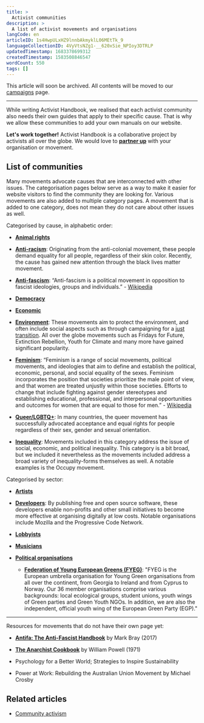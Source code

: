 ```yaml
---
title: >
  Activist communities
description: >
  A list of activist movements and organisations
langCode: en
articleID: 1s4HwpULxHZ9lnnbAkmyklL06MEtTk_9
languageCollectionID: 4VyVtsNZg1-__620xSie_NPIoy3DTRLP
updatedTimestamp: 1683378699312
createdTimestamp: 1583508846547
wordCount: 550
tags: []
---
```


This article will soon be archived. All contents will be moved to our [campaigns](/campaigns) page.

* * *

While writing Activist Handbook, we realised that each activist community also needs their own guides that apply to their specific cause. That is why we allow these communities to add your own manuals on our website.

**Let's work together!** Activist Handbook is a collaborative project by activists all over the globe. We would love to [**partner up**](/partner) with your organisation or movement.

## List of communities

Many movements advocate causes that are interconnected with other issues. The categorisation pages below serve as a way to make it easier for website visitors to find the community they are looking for. Various movements are also added to multiple category pages. A movement that is added to one category, does not mean they do not care about other issues as well.

Categorised by cause, in alphabetic order:

-   [**Animal rights**](/communities/animal-rights)
    
-   [**Anti-racism**](/communities/anti-racism): Originating from the anti-colonial movement, these people demand equality for all people, regardless of their skin color. Recently, the cause has gained new attention through the black lives matter movement.
    
-   [**Anti-fascism**](https://en.wikipedia.org/wiki/Anti-fascism): “Anti-fascism is a political movement in opposition to fascist ideologies, groups and individuals.” - [Wikipedia](https://en.wikipedia.org/wiki/Anti-fascism)
    
-   [**Democracy**](/communities/democracy)
    
-   [**Economic**](/communities/economic-inequality)
    
-   [**Environment**](/communities/environment): These movements aim to protect the environment, and often include social aspects such as through campaigning for a [just transition](/just-transition). All over the globe movements such as Fridays for Future, Extinction Rebellion, Youth for Climate and many more have gained significant popularity.
    
-   [**Feminism**](/communities/feminism): “Feminism is a range of social movements, political movements, and ideologies that aim to define and establish the political, economic, personal, and social equality of the sexes. Feminism incorporates the position that societies prioritize the male point of view, and that women are treated unjustly within those societies. Efforts to change that include fighting against gender stereotypes and establishing educational, professional, and interpersonal opportunities and outcomes for women that are equal to those for men.” - [Wikipedia](https://en.wikipedia.org/wiki/Feminism)
    
-   [**Queer/LGBTQ+**](/communities/queer): In many countries, the queer movement has successfully advocated acceptance and equal rights for people regardless of their sex, gender and sexual orientation.
    
-   [**Inequality**](/communities/inequality): Movements included in this category address the issue of social, economic, and political inequality. This category is a bit broad, but we included it nevertheless as the movements included address a broad variety of inequality-forms themselves as well. A notable examples is the Occupy movement.
    

Categorised by sector:

-   [**Artists**](/communities/artists)
    
-   [**Developers**](/communities/developers): By publishing free and open source software, these developers enable non-profits and other small initiatives to become more effective at organising digitally at low costs. Notable organisations include Mozilla and the Progressive Code Network.
    
-   [**Lobbyists**](/communities/lobbyists)
    
-   [**Musicians**](/communities/musicians)
    
-   [**Political organisations**](/communities/political-organisations)
    
    -   [**Federation of Young European Greens (FYEG)**](/fyeg): "FYEG is the European umbrella organisation for Young Green organisations from all over the continent, from Georgia to Ireland and from Cyprus to Norway. Our 36 member organisations comprise various backgrounds: local ecological groups, student unions, youth wings of Green parties and Green Youth NGOs. In addition, we are also the independent, official youth wing of the European Green Party (EGP)."
        

* * *

Resources for movements that do not have their own page yet:

-   [**Antifa: The Anti-Fascist Handbook**](https://www.goodreads.com/en/book/show/35280441-antifa) by Mark Bray (2017)
    
-   [**The Anarchist Cookbook**](https://en.wikipedia.org/wiki/The_Anarchist_Cookbook) by William Powell (1971)
    
-   Psychology for a Better World; Strategies to Inspire Sustainability
    
-   Power at Work: Rebuilding the Australian Union Movement by Michael Crosby
    

## Related articles

-   [Community activism](/campaigns/community-activism)